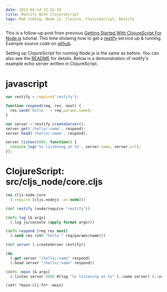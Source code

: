 ```yaml
---
date: 2013-04-14 22:52:18
title: Restify With ClojureScript
tags: Mad Coding, Node.js, Clojure, ClojureScript, Restify
---
```

This is a follow-up post from previous [Getting Started With ClojureScript For
Node.js][1] tutorial. This time showing how to get a [restify][3] service up &
running. Example source code on [github][2].

Setting up ClojureScript for running Node.js is the same as before. You can also
see the [README][4] for details. Below is a demonstration of restify's example
echo server written in ClojureScript.


# javascript

```javascript
var restify = require('restify');

function respond(req, res, next) {
  res.send('hello ' + req.params.name);
}

var server = restify.createServer();
server.get('/hello/:name', respond);
server.head('/hello/:name', respond);

server.listen(8080, function() {
  console.log('%s listening at %s', server.name, server.url);
});
```


# ClojureScript: src/cljs_node/core.cljs

```clojure
(ns cljs-node.core
  (:require [cljs.nodejs :as node]))

(def restify (node/require "restify"))

(defn log [& args]
  (.log js/console (apply format args)))

(defn respond [req res next]
  (.send res (str "hello " req/params/name)))

(def server (.createServer restify))

(do
  (.get server "/hello/:name" respond)
  (.head server "/hello/:name" respond))

(defn -main [& args]
  (.listen server 8080 #(log "%s listening at %s" (.-name server) (.-url server))))

(set! *main-cli-fn* -main)
```

  [1]: /2013/01/14/clojurescript-for-nodejs/
  [2]: https://github.com/dannysu/cljs-node
  [3]: http://mcavage.github.io/node-restify/
  [4]: https://github.com/dannysu/cljs-node/blob/master/README.md
